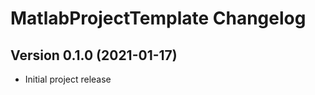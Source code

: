 MatlabProjectTemplate Changelog
===============================

Version 0.1.0 (2021-01-17)
--------------------------

* Initial project release